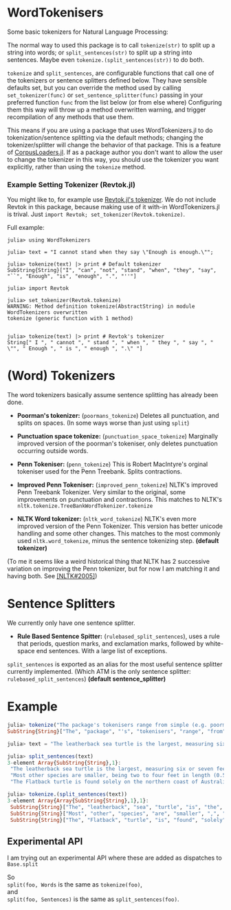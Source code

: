 # WordTokenisers
Some basic tokenizers for Natural Language Processing:

The normal way to used this package is to call
`tokenize(str)` to split up a string into words;
or `split_sentences(str)` to split up a string into sentences.
Maybe even `tokenize.(split_sentences(str))` to do both.

`tokenize` and `split_sentences`, are configurable functions
that call one of the tokenizers or sentence splitters defined below.
They have sensible defaults set,
but you can override the method used by calling
`set_tokenizer(func)` or `set_sentence_splitter(func)` passing in your preferred
function `func` from the list below (or from else where)
Configuring them this way will throw up a method overwritten warning, and trigger recompilation of any methods that use them.

This means if you are using a package that uses WordTokenizers.jl to do tokenization/sentence splitting via the default methods;
changing the tokenizer/splitter will change the behavior of that package.
This is a feature of [CorpusLoaders.jl](https://github.com/JuliaText/CorpusLoaders.jl).
If as a package author you don't want to allow the user to change the tokenizer in this way, you should use the tokenizer you want explicitly, rather than using the  `tokenize` method.




### Example Setting Tokenizer  (Revtok.jl)
You might like to, for example use [Revtok.jl's tokenizer](https://github.com/jekbradbury/Revtok.jl).
We do not include Revtok in this package, because making use of it with-in WordTokenizers.jl is trival.
Just `import Revtok; set_tokenizer(Revtok.tokenize)`.


Full example:

```
julia> using WordTokenizers

julia> text = "I cannot stand when they say \"Enough is enough.\"";

julia> tokenize(text) |> print # Default tokenizer
SubString{String}["I", "can", "not", "stand", "when", "they", "say", "``", "Enough", "is", "enough", ".", "''"]

julia> import Revtok

julia> set_tokenizer(Revtok.tokenize)
WARNING: Method definition tokenize(AbstractString) in module WordTokenizers overwritten
tokenize (generic function with 1 method)


julia> tokenize(text) |> print # Revtok's tokenizer
String[" I ", " cannot ", " stand ", " when ", " they ", " say ", " \"", " Enough ", " is ", " enough ", ".\" "]
```



# (Word) Tokenizers
The word tokenizers basically assume sentence splitting has already been done.

 - **Poorman's tokenizer:** (`poormans_tokenize`) Deletes all punctuation, and splits on spaces. (In some ways worse than just using `split`)
 - **Punctuation space tokenize:** (`punctuation_space_tokenize`) Marginally improved version of the poorman's tokeniser, only deletes punctuation occurring outside words.

 - **Penn Tokeniser:** (`penn_tokenize`) This is Robert MacIntyre's orginal tokeniser used for the Penn Treebank. Splits contractions.
 - **Improved Penn Tokeniser:** (`improved_penn_tokenize`) NLTK's improved Penn Treebank Tokenizer. Very similar to the original, some improvements on punctuation and contractions. This matches to NLTK's `nltk.tokenize.TreeBankWordTokenizer.tokenize`
 - **NLTK Word tokenizer:** (`nltk_word_tokenize`) NLTK's even more improved version of the Penn Tokenizer. This version has better unicode handling and some other changes. This matches to the most commonly used `nltk.word_tokenize`, minus the sentence tokenizing step. **(default tokenizer)**

  (To me it seems like a weird historical thing that NLTK has 2 successive variation on improving the Penn tokenizer, but for now I am matching it and having both.  See [[NLTK#2005]](https://github.com/nltk/nltk/issues/2005))


# Sentence Splitters
We currently only have one sentence splitter.
 - **Rule Based Sentence Spitter:** (`rulebased_split_sentences`), uses a rule that periods, question marks, and exclamation marks, followed by white-space end sentences. With a large list of exceptions.

`split_sentences` is exported as an alias for the most useful sentence splitter currently implemented.
 (Which ATM is the only sentence splitter: `rulebased_split_sentences`) **(default sentence_splitter)**


# Example

```julia
julia> tokenize("The package's tokenisers range from simple (e.g. poorman's), to complex (e.g. Penn).") |> print
SubString{String}["The", "package", "'s", "tokenisers", "range", "from", "simple", "(", "e.g.", "poorman", "'s", ")",",", "to", "complex", "(", "e.g.", "Penn", ")", "."]
```

```julia
julia> text = "The leatherback sea turtle is the largest, measuring six or seven feet (2 m) in length at maturity, and three to five feet (1 to 1.5 m) in width, weighing up to 2000 pounds (about 900 kg). Most other species are smaller, being two to four feet in length (0.5 to 1 m) and proportionally less wide. The Flatback turtle is found solely on the northerncoast of Australia.";

julia> split_sentences(text)
3-element Array{SubString{String},1}:
 "The leatherback sea turtle is the largest, measuring six or seven feet (2 m) in length at maturity, and three to five feet (1 to 1.5 m) in width, weighing up to 2000 pounds (about900 kg). "
 "Most other species are smaller, being two to four feet in length (0.5 to 1 m) and proportionally less wide. "
 "The Flatback turtle is found solely on the northern coast of Australia."

julia> tokenize.(split_sentences(text))
3-element Array{Array{SubString{String},1},1}:
 SubString{String}["The", "leatherback", "sea", "turtle", "is", "the", "largest", ",", "measuring", "six"  …  "up", "to", "2000", "pounds", "(", "about", "900", "kg", ")", "."]
 SubString{String}["Most", "other", "species", "are", "smaller", ",", "being", "two", "to", "four"  …  "0.5", "to", "1", "m", ")", "and", "proportionally", "less", "wide", "."]
 SubString{String}["The", "Flatback", "turtle", "is", "found", "solely", "on", "the", "northern", "coast", "of", "Australia", "."]
```


## Experimental API
I am trying out an experimental API
where these are added as dispatches to `Base.split`

So   
`split(foo, Words` is the same as `tokenize(foo)`,  
and  
`split(foo, Sentences)` is the same as `split_sentences(foo)`.
